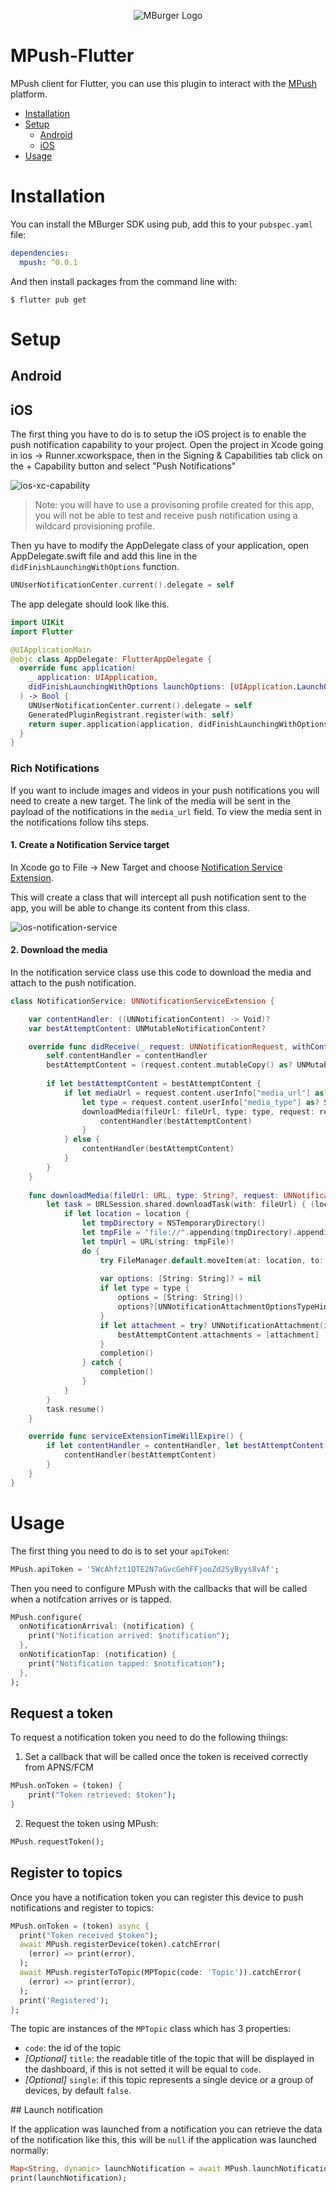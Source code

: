 <p align="center" >
<img src="https://raw.githubusercontent.com/Mumble-SRL/MPush-Swift/master/Images/mpush-icon.png" alt="MBurger Logo" title="MBurger Logo">
</p>

# MPush-Flutter


MPush client for Flutter, you can use this plugin to interact with the [MPush](https://mpush.cloud) platform.

- [Installation](#Installation)
- [Setup](#Setup)
	- [Android](#Android)
	- [iOS](#iOS)
- [Usage](#Usage)

# Installation

You can install the MBurger SDK using pub, add this to your `pubspec.yaml` file:

```yaml
dependencies:
  mpush: ^0.0.1
```

And then install packages from the command line with:

```
$ flutter pub get
```

# Setup

## Android

## iOS

The first thing you have to do is to setup the iOS project is to enable the push notification capability to your project. Open the project in Xcode going in ios -> Runner.xcworkspace, then in the Signing & Capabilities tab click on the + Capability button and select "Push Notifications"

![ios-xc-capability](images/ios-xc-capability.png)

> Note: you will have to use a provisoning profile created for this app, you will not be able to test and receive push notification using a wildcard provisioning profile.

Then yu have to modify the AppDelegate class of your application, open AppDelegate.swift file and add this line in the `didFinishLaunchingWithOptions` function.

``` swift
UNUserNotificationCenter.current().delegate = self
```
The app delegate should look like this.

``` swift
import UIKit
import Flutter

@UIApplicationMain
@objc class AppDelegate: FlutterAppDelegate {
  override func application(
    _ application: UIApplication,
    didFinishLaunchingWithOptions launchOptions: [UIApplication.LaunchOptionsKey: Any]?
  ) -> Bool {
    UNUserNotificationCenter.current().delegate = self
    GeneratedPluginRegistrant.register(with: self)
    return super.application(application, didFinishLaunchingWithOptions: launchOptions)
  }
}
```

### Rich Notifications

If you want to include images and videos in your push notifications you will need to create a new target. The link of the media will be sent in the payload of the notifications in the `media_url` field. To view the media sent in the notifications follow tihs steps.

#### 1. Create a Notification Service target

In Xcode go to File -> New Target and choose [Notification Service Extension](https://developer.apple.com/documentation/usernotifications/unnotificationserviceextension).

This will create a class that will intercept all push notification sent to the app, you will be able to change its content from this class.

![ios-notification-service](images/ios-notification-service.png)

#### 2. Download the media

In the notification service class use this code to download the media and attach to the push notification.

``` swift
class NotificationService: UNNotificationServiceExtension {

    var contentHandler: ((UNNotificationContent) -> Void)?
    var bestAttemptContent: UNMutableNotificationContent?

    override func didReceive(_ request: UNNotificationRequest, withContentHandler contentHandler: @escaping (UNNotificationContent) -> Void) {
        self.contentHandler = contentHandler
        bestAttemptContent = (request.content.mutableCopy() as? UNMutableNotificationContent)
        
        if let bestAttemptContent = bestAttemptContent {
            if let mediaUrl = request.content.userInfo["media_url"] as? String, let fileUrl = URL(string: mediaUrl) {
                let type = request.content.userInfo["media_type"] as? String
                downloadMedia(fileUrl: fileUrl, type: type, request: request, bestAttemptContent: bestAttemptContent) {
                    contentHandler(bestAttemptContent)
                }
            } else {
                contentHandler(bestAttemptContent)
            }
        }
    }
    
    func downloadMedia(fileUrl: URL, type: String?, request: UNNotificationRequest, bestAttemptContent: UNMutableNotificationContent, completion: @escaping () -> Void) {
        let task = URLSession.shared.downloadTask(with: fileUrl) { (location, _, _) in
            if let location = location {
                let tmpDirectory = NSTemporaryDirectory()
                let tmpFile = "file://".appending(tmpDirectory).appending(fileUrl.lastPathComponent)
                let tmpUrl = URL(string: tmpFile)!
                do {
                    try FileManager.default.moveItem(at: location, to: tmpUrl)
                    
                    var options: [String: String]? = nil
                    if let type = type {
                        options = [String: String]()
                        options?[UNNotificationAttachmentOptionsTypeHintKey] = type
                    }
                    if let attachment = try? UNNotificationAttachment(identifier: "media." + fileUrl.pathExtension, url: tmpUrl, options: options) {
                        bestAttemptContent.attachments = [attachment]
                    }
                    completion()
                } catch {
                    completion()
                }
            }
        }
        task.resume()
    }

    override func serviceExtensionTimeWillExpire() {
        if let contentHandler = contentHandler, let bestAttemptContent =  bestAttemptContent {
            contentHandler(bestAttemptContent)
        }
    }
}
```

# Usage

The first thing you need to do is to set your `apiToken`:

``` dart
MPush.apiToken = '5WcAhfzt1QTE2N7aGvcGehFFjooZd2SyByys8vAf';
```
Then you need to configure MPush with the callbacks that will be called when a notifcation arrives or is tapped.

``` dart
MPush.configure(
  onNotificationArrival: (notification) {
    print("Notification arrived: $notification");
  },
  onNotificationTap: (notification) {
    print("Notification tapped: $notification");
  },
);
```

## Request a token

To request a notification token you need to do the following thiings:

1. Set a callback that will be called once the token is received correctly from APNS/FCM 

``` dart
MPush.onToken = (token) {
	print("Token retrieved: $token");
}
```

2. Request the token using MPush:
 
``` dart
MPush.requestToken();
``` 

## Register to topics

Once you have a notification token you can register this device to push notifications and register to topics:

``` dart
MPush.onToken = (token) async {
  print("Token received $token");
  await MPush.registerDevice(token).catchError(
    (error) => print(error),
  );
  await MPush.registerToTopic(MPTopic(code: 'Topic')).catchError(
    (error) => print(error),
  );
  print('Registered');
};
``` 

The topic are instances of the `MPTopic` class which has 3 properties:

- `code`: the id of the topic
- *[Optional]* `title`: the readable title of the topic that will be displayed in the dashboard, if this is not setted it will be equal to `code`.
- *[Optional]* `single`: if this topic represents a single device or a group of devices, by default `false`.

## Launch notification

If the application was launched from a notification you can retrieve the data of the notification like this, this will be `null` if the application was launched normally:

``` dart
Map<String, dynamic> launchNotification = await MPush.launchNotification();
print(launchNotification);
``` 